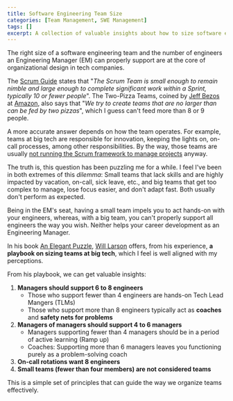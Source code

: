 ```yaml
---
title: Software Engineering Team Size
categories: [Team Management, SWE Management]
tags: []
excerpt: A collection of valuable insights about how to size software engineering teams, a core principle of organizational design in tech companies.
---
```


The right size of a software engineering team and the number of engineers an Engineering Manager (EM) can properly support are at the core of organizational design in tech companies.

The [Scrum Guide](https://scrumguides.org/scrum-guide.html#scrum-team) states that "*The Scrum Team is small enough to remain nimble and large enough to complete significant work within a Sprint, typically 10 or fewer people*". The Two-Pizza Teams, coined by [Jeff Bezos](https://en.wikipedia.org/wiki/Jeff_Bezos) at [Amazon](https://en.wikipedia.org/wiki/Amazon_(company)), also says that "*We try to create teams that are no larger than can be fed by two pizzas*", which I guess can't feed more than 8 or 9 people.

A more accurate answer depends on how the team operates. For example, teams at big tech are responsible for innovation, keeping the lights on, on-call processes, among other responsibilities. By the way, those teams are usually [not running the Scrum framework to manage projects](https://newsletter.pragmaticengineer.com/p/project-management-in-tech) anyway.

The truth is, this question has been puzzling me for a while. I feel I've been in both extremes of this *dilemma*: Small teams that lack skills and are highly impacted by vacation, on-call, sick leave, etc., and big teams that get too complex to manage, lose focus easier, and don't adapt fast. Both usually don't perform as expected.

Being in the EM's seat, having a small team impels you to act hands-on with your engineers, whereas, with a big team, you can't properly support all engineers the way you wish. Neither helps your career development as an Engineering Manager.

In his book [An Elegant Puzzle](https://www.goodreads.com/book/show/45303387-an-elegant-puzzle), [Will Larson](https://lethain.com/) offers, from his experience, **a playbook on sizing teams at big tech**, which I feel is well aligned with my perceptions.

From his playbook, we can get valuable insights:

1. **Managers should support 6 to 8 engineers**
	- Those who support fewer than 4 engineers are hands-on Tech Lead Mangers (TLMs)
	- Those who support more than 8 engineers typically act as **coaches** and **safety nets for problems**
2. **Managers of managers should support 4 to 6 managers**
	- Managers supporting fewer than 4 managers should be in a period of active learning (Ramp up)
	- Coaches: Supporting more than 6 managers leaves you functioning purely as a problem-solving coach
3. **On-call rotations want 8 engineers**
4. **Small teams (fewer than four members) are not considered teams**

This is a simple set of principles that can guide the way we organize teams effectively.